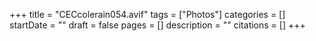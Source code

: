+++
title = "CECcolerain054.avif"
tags = ["Photos"]
categories = []
startDate = ""
draft = false
pages = []
description = ""
citations = []
+++
